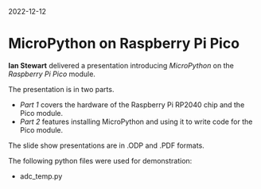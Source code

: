 2022-12-12

# MicroPython on Raspberry Pi Pico

**Ian Stewart** delivered a presentation introducing *MicroPython* on the *Raspberry Pi Pico* module.

The presentation is in two parts. 

* *Part 1* covers the hardware of the Raspberry Pi RP2040 chip and the Pico module.
* *Part 2* features installing MicroPython and using it to write code for the Pico module. 

The slide show presentations are in .ODP and .PDF formats.

The following python files were used for demonstration:
* adc_temp.py
